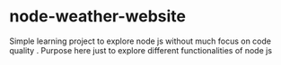# node-weather-website
Simple learning project to explore node js without much focus on code quality . Purpose here just to explore different functionalities of node js
